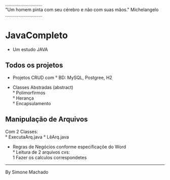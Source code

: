 ............................. </br>
"Um homem pinta com seu cérebro e não com suas mãos." Michelangelo </br>
............................. </br>

# JavaCompleto
- Um estudo JAVA

## Todos os projetos 
- Projetos CRUD com
  ° BD: MySQL, Postgree, H2
  
- Classes Abstradas (abstract) </br>
° Polimorfirmos </br>
° Herança </br>
° Encapsulamento </br>

## Manipulação de Arquivos
Com 2 Classes: </br>
° ExecutaArq.java
° LêArq.java
- Regras de Negócios conforme especificaçõe do Word </br>
° Leitura de 2 arquivos cvs:  </br>
  1 Fazer os calculos correspondetes
  
-----------------------------
By Simone Machado
